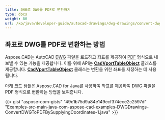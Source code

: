 ```yaml
---
title: 좌표로 DWG를 PDF로 변환하기
type: docs
weight: 80
url: /ko/java/developer-guide/autocad-drawings/dwg-drawings/convert-dwg-to-dwf-with-coordinatesconvert-dwg-to-pdf-with-coordinates/
---
```



## **좌표로 DWG를 PDF로 변환하는 방법**

Aspose.CAD는 AutoCAD [DWG](https://docs.fileformat.com/cad/dwg/) 파일을 로드하고 좌표를 제공하여 [PDF](https://docs.fileformat.com/pdf/) 형식으로 내보낼 수 있는 기능을 제공합니다. 이를 위해 API는 [**CadVportTableObject**](https://reference.aspose.com/cad/java/com.aspose.cad.fileformats.cad.cadtables/CadVportTableObject) 클래스를 제공합니다. [**CadVportTableObject**](https://reference.aspose.com/cad/java/com.aspose.cad.fileformats.cad.cadtables/CadVportTableObject) 클래스는 변환을 위한 좌표를 지정하는 데 사용됩니다.

아래 코드 샘플은 Aspose.CAD for Java를 사용하여 좌표를 제공하여 DWG 파일을 PDF 형식으로 변환하는 방법을 보여줍니다.

{{< gist "aspose-com-gists" "49c1b75d9a84e149ecf374ece2c2597d" "Examples-src-main-java-com-aspose-cad-examples-DWGDrawings-ConvertDWGToPDFBySupplyingCoordinates-1.java" >}}
